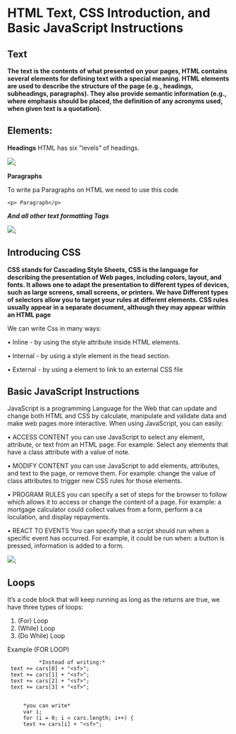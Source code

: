 # HTML Text, CSS Introduction, and Basic JavaScript Instructions

## Text
**The text is the contents of what presented on your pages, HTML contains several elements for defining text with a special meaning.
HTML elements are used to describe the structure of the page (e.g., headings, subheadings, paragraphs). 
They also provide semantic information (e.g., where emphasis should be placed, the definition of any acronyms used, when given text is a quotation).**
## Elements:
**Headings**
HTML has six "levels" of headings.

<img src= 'https://encrypted-tbn0.gstatic.com/images?q=tbn:ANd9GcSb2Us8ouKzyDlMyiLBobl0t_CmtQ9Wr6bQ2g&usqp=CAU'>;

**Paragraphs**

To write pa Paragraphs on HTML we need to use this code
```
<p> Paragraph</p>
```

***And all other text formatting Tags***

<img src= 'https://image.slidesharecdn.com/html2-150218221004-conversion-gate02/95/html2-1-638.jpg?cb=1424319044 '>;


## Introducing CSS 

**CSS stands for Cascading Style Sheets, CSS is the language for describing the presentation of Web pages, including colors, layout, and fonts. It allows one to adapt the presentation to different types of devices, such as large screens, small screens, or printers.
We have Different types of selectors allow you to target your rules at different elements. CSS rules usually appear in a separate document, although they may appear within an HTML page**


We can write Css in many ways:

•	Inline - by using the style attribute inside HTML elements.

•	Internal - by using a style element in the head section.

•	External - by using a element to link to an external CSS file


## Basic JavaScript Instructions

JavaScript is a programming Language for the Web that can update and change both HTML and CSS by calculate, manipulate and validate data and make web pages more interactive. When using JavaScript, you can easily:

•	ACCESS CONTENT you can use JavaScript to select any element, attribute, or text from an HTML page. For example: Select any elements that have a class attribute with a value of note.


•	MODIFY CONTENT you can use JavaScript to add elements, attributes, and text to the page, or remove them. For example: change the value of class attributes to trigger new CSS rules for those elements.


•	PROGRAM RULES you can specify a set of steps for the browser to follow which allows it to access or change the content of a page. For example: a mortgage calculator could collect values from a form, perform a ca loculation, and display repayments.


•	REACT TO EVENTS You can specify that a script should run when a specific event has occurred. For example, it could be run when: a button is pressed, information is added to a form.



<img src= 'https://modeling-languages.com/wp-content/uploads/2015/04/img_551d34ebec5c3.png  '>;


## Loops

It’s a code block that will keep running as long as the returns are true, we have three types of loops:
1.	(For) Loop 
2.	(While) Loop 
3.	(Do While) Loop 

Example (FOR LOOP)
```
          *Instead of writing:*
 text += cars[0] + "<sf>";
 text += cars[1] + "<sf>";
 text += cars[2] + "<sf>";
 text += cars[3] + "<sf>";
     
     
     *you can write* 
     var i;
     for (i = 0; i < cars.length; i++) {
     text += cars[i] + "<sf>";
```





